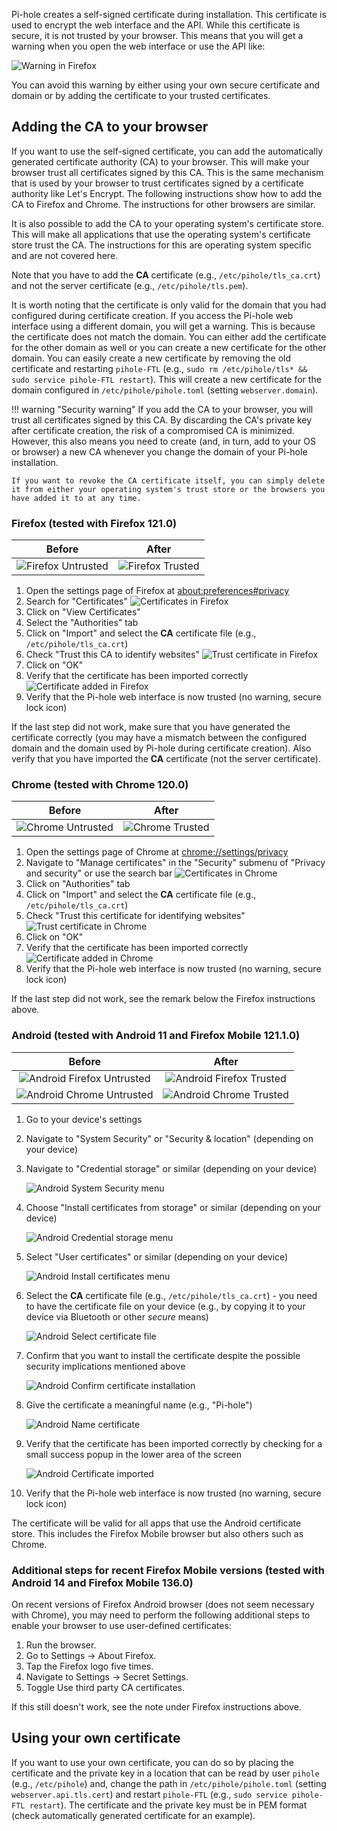 Pi-hole creates a self-signed certificate during installation. This certificate is used to encrypt the web interface and the API. While this certificate is secure, it is not trusted by your browser. This means that you will get a warning when you open the web interface or use the API like:

![Warning in Firefox](../images/api/firefox-tls-insecure.png)

You can avoid this warning by either using your own secure certificate and domain or by adding the certificate to your trusted certificates.

## Adding the CA to your browser

If you want to use the self-signed certificate, you can add the automatically generated certificate authority (CA) to your browser. This will make your browser trust all certificates signed by this CA. This is the same mechanism that is used by your browser to trust certificates signed by a certificate authority like Let's Encrypt. The following instructions show how to add the CA to Firefox and Chrome. The instructions for other browsers are similar.

It is also possible to add the CA to your operating system's certificate store. This will make all applications that use the operating system's certificate store trust the CA. The instructions for this are operating system specific and are not covered here.

Note that you have to add the **CA** certificate (e.g., `/etc/pihole/tls_ca.crt`) and not the server certificate (e.g., `/etc/pihole/tls.pem`).

It is worth noting that the certificate is only valid for the domain that you had configured during certificate creation. If you access the Pi-hole web interface using a different domain, you will get a warning. This is because the certificate does not match the domain. You can either add the certificate for the other domain as well or you can create a new certificate for the other domain. You can easily create a new certificate by removing the old certificate and restarting `pihole-FTL` (e.g., `sudo rm /etc/pihole/tls* && sudo service pihole-FTL restart`). This will create a new certificate for the domain configured in `/etc/pihole/pihole.toml` (setting `webserver.domain`).

<!-- markdownlint-disable code-block-style -->
!!! warning "Security warning"
    If you add the CA to your browser, you will trust all certificates signed by this CA. By discarding the CA's private key after certificate creation, the risk of a compromised CA is minimized. However, this also means you need to create (and, in turn, add to your OS or browser) a new CA whenever you change the domain of your Pi-hole installation.

    If you want to revoke the CA certificate itself, you can simply delete it from either your operating system's trust store or the browsers you have added it to at any time.
<!-- markdownlint-enable code-block-style -->

### Firefox (tested with Firefox 121.0)

Before | After
:-----:|:-----:
![Firefox Untrusted](../images/api/firefox-pihole-untrusted.png) | ![Firefox Trusted](../images/api/firefox-pihole-trusted.png)

1. Open the settings page of Firefox at [about:preferences#privacy](about:preferences#privacy)
2. Search for "Certificates"
    ![Certificates in Firefox](../images/api/firefox-certificates.png)
3. Click on "View Certificates"
4. Select the "Authorities" tab
5. Click on "Import" and select the **CA** certificate file (e.g., `/etc/pihole/tls_ca.crt`)
6. Check "Trust this CA to identify websites"
    ![Trust certificate in Firefox](../images/api/firefox-ca-trust.png)
7. Click on "OK"
8. Verify that the certificate has been imported correctly
    ![Certificate added in Firefox](../images/api/firefox-ca-added.png)
9. Verify that the Pi-hole web interface is now trusted (no warning, secure lock icon)

If the last step did not work, make sure that you have generated the certificate correctly (you may have a mismatch between the configured domain and the domain used by Pi-hole during certificate creation). Also verify that you have imported the **CA** certificate (not the server certificate).

### Chrome (tested with Chrome 120.0)

Before | After
:-----:|:-----:
![Chrome Untrusted](../images/api/chrome-pihole-untrusted.png) | ![Chrome Trusted](../images/api/chrome-pihole-trusted.png)

1. Open the settings page of Chrome at [chrome://settings/privacy](chrome://settings/privacy)
2. Navigate to "Manage certificates" in the "Security" submenu of "Privacy and security" or use the search bar
    ![Certificates in Chrome](../images/api/chrome-certificates.png)
3. Click on "Authorities" tab
4. Click on "Import" and select the **CA** certificate file (e.g., `/etc/pihole/tls_ca.crt`)
5. Check "Trust this certificate for identifying websites"
    ![Trust certificate in Chrome](../images/api/chrome-ca-trust.png)
6. Click on "OK"
7. Verify that the certificate has been imported correctly
    ![Certificate added in Chrome](../images/api/chrome-ca-added.png)
8. Verify that the Pi-hole web interface is now trusted (no warning, secure lock icon)

If the last step did not work, see the remark below the Firefox instructions above.

### Android (tested with Android 11 and Firefox Mobile 121.1.0)

Before | After
:-----:|:-----:
![Android Firefox Untrusted](../images/api/android-pihole-untrusted.png) | ![Android Firefox Trusted](../images/api/android-pihole-trusted.png)
![Android Chrome Untrusted](../images/api/android-chrome-untrusted.png) | ![Android Chrome Trusted](../images/api/android-chrome-trusted.png)

1. Go to your device's settings
2. Navigate to "System Security" or "Security & location" (depending on your device)
3. Navigate to "Credential storage" or similar (depending on your device)

    ![Android System Security menu](../images/api/android-system-security.png)

4. Choose "Install certificates from storage" or similar (depending on your device)

    ![Android Credential storage menu](../images/api/android-credential-storage.png)

5. Select "User certificates" or similar (depending on your device)

    ![Android Install certificates menu](../images/api/android-install-ca.png)

6. Select the **CA** certificate file (e.g., `/etc/pihole/tls_ca.crt`) - you need to have the certificate file on your device (e.g., by copying it to your device via Bluetooth or other *secure* means)

    ![Android Select certificate file](../images/api/android-ca-select.png)

7. Confirm that you want to install the certificate despite the possible security implications mentioned above

    ![Android Confirm certificate installation](../images/api/android-ca-security-warning.png)

8. Give the certificate a meaningful name (e.g., "Pi-hole")

    ![Android Name certificate](../images/api/android-ca-name.png)

9. Verify that the certificate has been imported correctly by checking for a small success popup in the lower area of the screen

    ![Android Certificate imported](../images/api/android-ca-success.png)

10. Verify that the Pi-hole web interface is now trusted (no warning, secure lock icon)

The certificate will be valid for all apps that use the Android certificate store. This includes the Firefox Mobile browser but also others such as Chrome.

### Additional steps for recent Firefox Mobile versions (tested with Android 14 and Firefox Mobile 136.0)

On recent versions of Firefox Android browser (does not seem necessary with Chrome), you may need to perform the following additional steps to enable your browser to use user-defined certificates:

1. Run the browser.
2. Go to Settings → About Firefox.
3. Tap the Firefox logo five times.
4. Navigate to Settings → Secret Settings.
5. Toggle Use third party CA certificates.

If this still doesn't work, see the note under Firefox instructions above.

## Using your own certificate

If you want to use your own certificate, you can do so by placing the certificate and the private key in a location that can be read by user `pihole` (e.g., `/etc/pihole`) and, change the path in `/etc/pihole/pihole.toml` (setting `webserver.api.tls.cert`) and restart `pihole-FTL` (e.g., `sudo service pihole-FTL restart`). The certificate and the private key must be in PEM format (check automatically generated certificate for an example).
